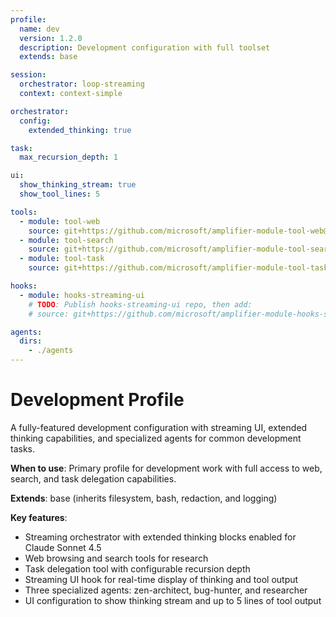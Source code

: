 ```yaml
---
profile:
  name: dev
  version: 1.2.0
  description: Development configuration with full toolset
  extends: base

session:
  orchestrator: loop-streaming
  context: context-simple

orchestrator:
  config:
    extended_thinking: true

task:
  max_recursion_depth: 1

ui:
  show_thinking_stream: true
  show_tool_lines: 5

tools:
  - module: tool-web
    source: git+https://github.com/microsoft/amplifier-module-tool-web@main
  - module: tool-search
    source: git+https://github.com/microsoft/amplifier-module-tool-search@main
  - module: tool-task
    source: git+https://github.com/microsoft/amplifier-module-tool-task@main

hooks:
  - module: hooks-streaming-ui
    # TODO: Publish hooks-streaming-ui repo, then add:
    # source: git+https://github.com/microsoft/amplifier-module-hooks-streaming-ui@main

agents:
  dirs:
    - ./agents
---
```


# Development Profile

A fully-featured development configuration with streaming UI, extended thinking capabilities, and specialized agents for common development tasks.

**When to use**: Primary profile for development work with full access to web, search, and task delegation capabilities.

**Extends**: base (inherits filesystem, bash, redaction, and logging)

**Key features**:
- Streaming orchestrator with extended thinking blocks enabled for Claude Sonnet 4.5
- Web browsing and search tools for research
- Task delegation tool with configurable recursion depth
- Streaming UI hook for real-time display of thinking and tool output
- Three specialized agents: zen-architect, bug-hunter, and researcher
- UI configuration to show thinking stream and up to 5 lines of tool output
